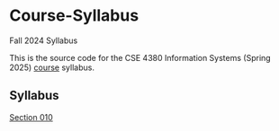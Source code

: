 # Course-Syllabus
Fall 2024 Syllabus

This is the source code for the CSE 4380 Information Systems (Spring 2025) [course](http://www.cse4380.org) syllabus.  

## Syllabus

[Section 010](https://github.com/CSE4380-Spring-2025/Course-Syllabus/blob/main/PDF/Section_010_Spring_2025.pdf)


